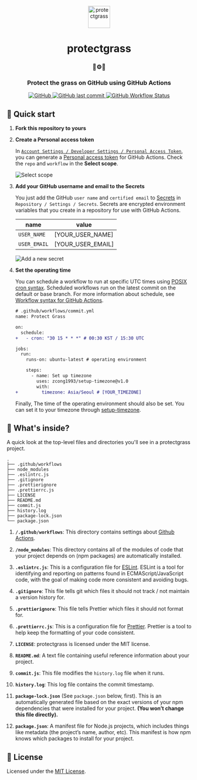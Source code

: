 <p align="center">
  <img alt="protectgrass" src="https://protectgrass-bucket.s3.ap-northeast-2.amazonaws.com/assets/images/octocat.png" width="60" />
</p>
<h1 align="center">
  protectgrass
</h1>

<h3 align="center">
  🌿⚙️🤖
</h3>

<h3 align="center">
  Protect the grass on GitHub using GitHub Actions
</h3>

<p align="center">
  <a href="LICENSE">
    <img alt="GitHub" src="https://img.shields.io/github/license/jongwooo/protectgrass?color=blue">
  </a>
  <a href="https://github.com/jongwooo/protectgrass/commits/master">
    <img alt="GitHub last commit" src="https://img.shields.io/github/last-commit/jongwooo/protectgrass">
  </a>
  <a href="https://github.com/jongwooo/protectgrass/actions?query=workflow%3A%22Protect+Grass%22">
    <img alt="GitHub Workflow Status" src="https://github.com/jongwooo/protectgrass/workflows/Protect%20Grass/badge.svg">
  </a>
</p>

## 🚀 Quick start

1.  **Fork this repository to yours**

2.  **Create a Personal access token**

    In [`Account Settings / Developer Settings / Personal Access Token`](https://github.com/settings/tokens), you can generate a [Personal access token](https://help.github.com/en/github/authenticating-to-github/creating-a-personal-access-token-for-the-command-line) for GitHub Actions.
    Check the `repo` and `workflow` in the **Select scope**.

    <img alt="Select scope" src="https://protectgrass-bucket.s3.ap-northeast-2.amazonaws.com/assets/images/scope.png">

3.  **Add your GitHub username and email to the Secrets**

    You just add the GitHub `user name` and `certified email` to [Secrets](https://help.github.com/en/actions/configuring-and-managing-workflows/creating-and-storing-encrypted-secrets) in `Repository / Settings / Secrets`. Secrets are encrypted environment variables that you create in a repository for use with GitHub Actions.

    | name         | value             |
    | ------------ | ----------------- |
    | `USER_NAME`  | [YOUR_USER_NAME]  |
    | `USER_EMAIL` | [YOUR_USER_EMAIL] |

    <img alt="Add a new secret" src="https://protectgrass-bucket.s3.ap-northeast-2.amazonaws.com/assets/images/secrets.png">

4.  **Set the operating time**

    You can schedule a workflow to run at specific UTC times using [POSIX cron syntax](https://pubs.opengroup.org/onlinepubs/9699919799/utilities/crontab.html#tag_20_25_07).
    Scheduled workflows run on the latest commit on the default or base branch. For more information about schedule, see [Workflow syntax for GitHub Actions](https://help.github.com/en/actions/reference/workflow-syntax-for-github-actions#onschedule).

    ```diff
    # .github/workflows/commit.yml
    name: Protect Grass

    on:
      schedule:
    +   - cron: "30 15 * * *" # 00:30 KST / 15:30 UTC

    jobs:
      run:
        runs-on: ubuntu-latest # operating environment

        steps:
          - name: Set up timezone
            uses: zcong1993/setup-timezone@v1.0
            with:
    +         timezone: Asia/Seoul # [YOUR_TIMEZONE]
    ```

    Finally, The time of the operating environment should also be set. You can set it to your timezone through [setup-timezone](https://github.com/zcong1993/setup-timezone).

## 🧐 What's inside?

A quick look at the top-level files and directories you'll see in a protectgrass project.

    .
    ├── .github/workflows
    ├── node_modules
    ├── .eslintrc.js
    ├── .gitignore
    ├── .prettierignore
    ├── .prettierrc.js
    ├── LICENSE
    ├── README.md
    ├── commit.js
    ├── history.log
    ├── package-lock.json
    └── package.json

1.  **`/.github/workflows`**: This directory contains settings about [Github Actions](https://github.com/features/actions).

2.  **`/node_modules`**: This directory contains all of the modules of code that your project depends on (npm packages) are automatically installed.

3.  **`.eslintrc.js`**: This is a configuration file for [ESLint](https://eslint.org/). ESLint is a tool for identifying and reporting on patterns found in ECMAScript/JavaScript code, with the goal of making code more consistent and avoiding bugs.

4.  **`.gitignore`**: This file tells git which files it should not track / not maintain a version history for.

5.  **`.prettierignore`**: This file tells Prettier which files it should not format for.

6.  **`.prettierrc.js`**: This is a configuration file for [Prettier](https://prettier.io/). Prettier is a tool to help keep the formatting of your code consistent.

7.  **`LICENSE`**: protectgrass is licensed under the MIT license.

8.  **`README.md`**: A text file containing useful reference information about your project.

9.  **`commit.js`**: This file modifies the `history.log` file when it runs.

10. **`history.log`**: This log file contains the commit timestamp.

11. **`package-lock.json`** (See `package.json` below, first). This is an automatically generated file based on the exact versions of your npm dependencies that were installed for your project. **(You won’t change this file directly).**

12. **`package.json`**: A manifest file for Node.js projects, which includes things like metadata (the project’s name, author, etc). This manifest is how npm knows which packages to install for your project.

## 📝 License

Licensed under the [MIT License](LICENSE).
